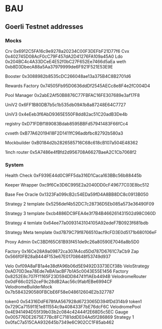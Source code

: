 # BAU

## Goerli Testnet addresses

### Mocks

Crv  0x6912C5FA16c9e9278a20234C00F3DEFbF21D77f6
Cvx  0x402745D08AcF0cC79F457dA2D41276FA109a45A0
Ldo  0x204BC4c4A33DCeE4E52f0bC27F652Ee7466d5aEa
weth  0xb8D3DbecA88a5Aa37979999de6F921F521E53E9E

Booster  0x3088982b8535cDC266048ae13a375B4C8B2701d6

Rewards Factory  0x74505Fb95D0636ddDf2545AECc8e8F4e2fC004D4

Pool Manager  0x2abE2Af50B8876C77FBFAC16FE307689e3af17F8

UniV2  0x6FF1B80DB7b5c1b535db09A1b8a87248E64C7727

UniV3  0x4eEeb3f6AbD9365E550F8dd82ac51C20adB3De4b

registry 0xD71FDBf189083Bdab8595BBFd57941483F66fCc4

cvxeth 0xB77A62019418F2D1411fC96adbfbc82792b580a3

Mockbuilder 0xB0184d2b2826585716C68c618cB107a504E48362

1inch router 0x5A7486e4fBfd2d956708A6627BaeA2C1Cb7068f2

### System

Health Check  0xF939E44d0C9FF5da316D1Caca163BBc56b88445b

Keeper Wrapper  0xc9f6Ce3D6C995E2a2040DD0cF49677C03E8bc512

Base Fee Oracle  0x1323Fa099cB2c54EDa59fD4A8BB8DC8c0913B050

Strategy 2 template  0x5256def4b52DC7c28736D5Eb085a573e36490F09

Strategy 3 template 0xcb4886DC9FEA4e3f7B4B466261431502d98C060D

Strategy 4 temlate 0x64ee77a0093143104105A92edeF7B0923f681bdb

Strategy Meta template 0xd7B79C79f8766510acf9cFD3E0d5171b680106eF

Proxy Admin 0xC3BDf65C61B93f451de9c26a80590E7046a8b5D0

Factory
0x16Ce28A9a09872ca307A4cd5Dd787D6761C7aCb9
Zap 0x566f0FB28aB444F153e67E01708648f53749d937


Velo 0xf09A8aFB1a4e38dfA96b06d5E9492D3373ECf38b
VeloStrategy 0xAD70D3ea78Ede7eBA1acBF7b1A5c0043E55E1456
Factory 0x8252E8c707Ff1165F23D594DD84741f1AEb4494B
VelodromeRouter 0x0dF66c0252ceF9c28dB2Aac56c9fabfEBe6994CF
VelodromeBuilderMock 0x7b5843290580FBCbE6F58e048612604E2b327787

token0 0x54316DdF678fAA567928d6723065D394fDd314b9
token1 0x729Ca715911E1e811554c9a408433F7bE76dcF6C
VelodromePool 0x4E941494D55f39b03b2c084c42444f2E68D5c5EC
Gauge 0x005776DE2675E77Bc8FC7181ddDE04Ad5f286869
Strategy 1 0x0faC7a515CAA932645b7349e6C902CC1F85ab462

